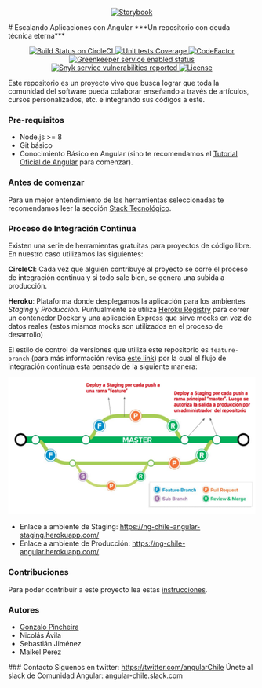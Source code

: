
<p align="center">
  <a href="https://storybook.js.org/">
    <img src="https://avatars0.githubusercontent.com/u/39106599?s=100&u=f1bc8a9d967080db189cd68d87aac1d900f65fd0&v=4)" alt="Storybook" width="100" />
  </a>
</p>
# Escalando Aplicaciones con Angular
***Un repositorio con deuda técnica eterna***

<p align="center">
    <a href="https://circleci.com/gh/ngChile/escalando-aplicaciones-con-angular">
        <img src="https://circleci.com/gh/ngChile/escalando-aplicaciones-con-angular.svg?style=shield" alt="Build Status on CircleCI" />
    </a>
    <a href="https://codecov.io/gh/ngChile/escalando-aplicaciones-con-angular">
        <img src="https://codecov.io/gh/ngChile/escalando-aplicaciones-con-angular/branch/docs%2Fbadges-and-docs/graph/badge.svg" alt="Unit tests Coverage" />
    </a>
    <a href="https://www.codefactor.io/repository/github/ngchile/escalando-aplicaciones-con-angular">
        <img src="https://www.codefactor.io/repository/github/ngchile/escalando-aplicaciones-con-angular/badge" alt="CodeFactor" />
    </a>
    <a href="https://greenkeeper.io/">
        <img src="https://badges.greenkeeper.io/ngChile/escalando-aplicaciones-con-angular.svg" alt="Greenkeeper service enabled status" />
    </a>
    <a href="https://snyk.io/test/github/ngChile/escalando-aplicaciones-con-angular">
        <img src="https://snyk.io/test/github/ngChile/escalando-aplicaciones-con-angular/badge.svg" alt="Snyk service vulnerabilities reported" />
    </a>
    <a href="https://github.com/ngChile/escalando-aplicaciones-con-angular/blob/master/LICENSE">
    <img src="https://img.shields.io/github/license/ngChile/escalando-aplicaciones-con-angular.svg" alt="License" />
  </a>
</p>




Este repositorio es un proyecto vivo que busca lograr que toda la comunidad del software pueda colaborar enseñando a través de artículos, cursos personalizados, etc. e integrando sus códigos a este.

### Pre-requisitos
- Node.js >= 8
- Git básico
- Conocimiento Básico en Angular (sino te recomendamos el [Tutorial Oficial de Angular](https://angular.io/tutorial) para comenzar).

### Antes de comenzar
Para un mejor entendimiento de las herramientas seleccionadas te recomendamos leer la sección [Stack Tecnológico](docs/Stack.md).

### Proceso de Integración Continua
Existen una serie de herramientas gratuitas para proyectos de código libre. En nuestro caso utilizamos las siguientes:

**CircleCI**: Cada vez que alguien contribuye al proyecto se corre el proceso de integración continua y si todo sale bien, se genera una subida a producción.

**Heroku**: Plataforma donde desplegamos la aplicación para los ambientes *Staging* y *Producción*.
Puntualmente se utiliza [Heroku Registry](https://devcenter.heroku.com/articles/container-registry-and-runtime) para correr un contenedor Docker y una aplicación Express que sirve mocks en vez de datos reales (estos mismos mocks son utilizados en el proceso de desarrollo)

El estilo de control de versiones que utiliza este repositorio es `feature-branch` (para más información revisa [este link](https://martinfowler.com/bliki/FeatureBranch.html)) por la cual el flujo de integración continua esta pensado de la siguiente manera:

![Angular Chile proceso de Integración continua](docs/images/ng-angular-ci-style.png)

-   Enlace a ambiente de Staging: https://ng-chile-angular-staging.herokuapp.com/
-   Enlace a ambiente de Producción: https://ng-chile-angular.herokuapp.com/ 

### Contribuciones
Para poder contribuir a este proyecto lea estas [instrucciones](CONTRIBUTING.md).

### Autores
-   [Gonzalo Pincheira](https://github.com/gpincheiraa)
-   Nicolás Ávila
-   Sebastián Jiménez
-   Maikel Perez

### Contacto
Siguenos en twitter: https://twitter.com/angularChile
Únete al slack de Comunidad Angular: angular-chile.slack.com
